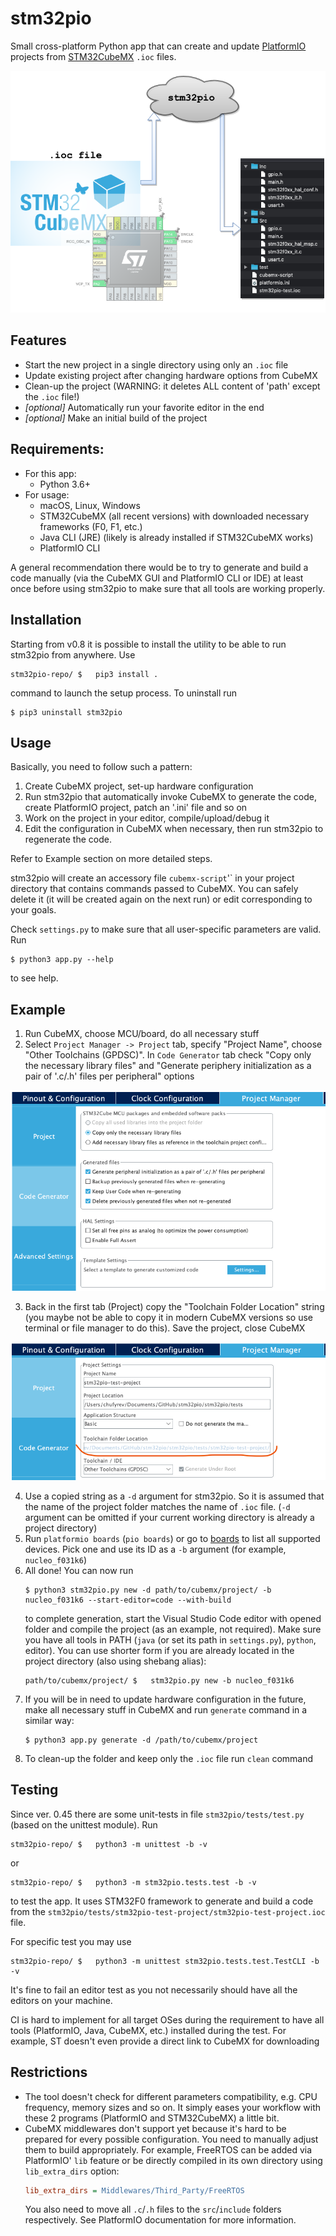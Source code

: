 # stm32pio
Small cross-platform Python app that can create and update [PlatformIO](https://platformio.org) projects from [STM32CubeMX](https://www.st.com/en/development-tools/stm32cubemx.html) `.ioc` files.

![Logo](/screenshots/logo.png)


## Features
  - Start the new project in a single directory using only an `.ioc` file
  - Update existing project after changing hardware options from CubeMX
  - Clean-up the project (WARNING: it deletes ALL content of 'path' except the `.ioc` file!)
  - *[optional]* Automatically run your favorite editor in the end
  - *[optional]* Make an initial build of the project


## Requirements:
  - For this app:
    - Python 3.6+
  - For usage:
    - macOS, Linux, Windows
    - STM32CubeMX (all recent versions) with downloaded necessary frameworks (F0, F1, etc.)
    - Java CLI (JRE) (likely is already installed if STM32CubeMX works)
    - PlatformIO CLI

A general recommendation there would be to try to generate and build a code manually (via the CubeMX GUI and PlatformIO CLI or IDE) at least once before using stm32pio to make sure that all tools are working properly.


## Installation
Starting from v0.8 it is possible to install the utility to be able to run stm32pio from anywhere. Use
```shell script
stm32pio-repo/ $   pip3 install .
```
command to launch the setup process. To uninstall run
```shell script
$ pip3 uninstall stm32pio
```


## Usage
Basically, you need to follow such a pattern:
  1. Create CubeMX project, set-up hardware configuration
  2. Run stm32pio that automatically invoke CubeMX to generate the code, create PlatformIO project, patch an '.ini' file and so on
  3. Work on the project in your editor, compile/upload/debug it
  4. Edit the configuration in CubeMX when necessary, then run stm32pio to regenerate the code.

Refer to Example section on more detailed steps.

stm32pio will create an accessory file `cubemx-script`'` in your project directory that contains commands passed to CubeMX. You can safely delete it (it will be created again on the next run) or edit corresponding to your goals.

Check `settings.py` to make sure that all user-specific parameters are valid. Run
```shell script
$ python3 app.py --help
```
to see help.


## Example
1. Run CubeMX, choose MCU/board, do all necessary stuff
2. Select `Project Manager -> Project` tab, specify "Project Name", choose "Other Toolchains (GPDSC)". In `Code Generator` tab check "Copy only the necessary library files" and "Generate periphery initialization as a pair of '.c/.h' files per peripheral" options

![Code Generator tab](/screenshots/tab_CodeGenerator.png)

3. Back in the first tab (Project) copy the "Toolchain Folder Location" string (you maybe not be able to copy it in modern CubeMX versions so use terminal or file manager to do this). Save the project, close CubeMX

![Project tab](/screenshots/tab_Project.png)

4. Use a copied string as a `-d` argument for stm32pio. So it is assumed that the name of the project folder matches the name of `.ioc` file. (`-d` argument can be omitted if your current working directory is already a project directory)
5. Run `platformio boards` (`pio boards`) or go to [boards](https://docs.platformio.org/en/latest/boards) to list all supported devices. Pick one and use its ID as a `-b` argument (for example, `nucleo_f031k6`)
6. All done! You can now run
   ```shell script
   $ python3 stm32pio.py new -d path/to/cubemx/project/ -b nucleo_f031k6 --start-editor=code --with-build
   ```
   to complete generation, start the Visual Studio Code editor with opened folder and compile the project (as an example, not required). Make sure you have all tools in PATH (`java` (or set its path in `settings.py`), `python`, editor). You can use shorter form if you are already located in the project directory (also using shebang alias):
   ```shell script
   path/to/cubemx/project/ $   stm32pio.py new -b nucleo_f031k6
   ```
7. If you will be in need to update hardware configuration in the future, make all necessary stuff in CubeMX and run `generate` command in a similar way:
   ```shell script
   $ python3 app.py generate -d /path/to/cubemx/project
   ```
8. To clean-up the folder and keep only the `.ioc` file run `clean` command


## Testing
Since ver. 0.45 there are some unit-tests in file `stm32pio/tests/test.py` (based on the unittest module). Run
```shell script
stm32pio-repo/ $   python3 -m unittest -b -v
```
or
```shell script
stm32pio-repo/ $   python3 -m stm32pio.tests.test -b -v
```
to test the app. It uses STM32F0 framework to generate and build a code from the `stm32pio/tests/stm32pio-test-project/stm32pio-test-project.ioc` file.

For specific test you may use
```shell script
stm32pio-repo/ $   python3 -m unittest stm32pio.tests.test.TestCLI -b -v
```

It's fine to fail an editor test as you not necessarily should have all the editors on your machine.

CI is hard to implement for all target OSes during the requirement to have all tools (PlatformIO, Java, CubeMX, etc.) installed during the test. For example, ST doesn't even provide a direct link to CubeMX for downloading


## Restrictions
  - The tool doesn't check for different parameters compatibility, e.g. CPU frequency, memory sizes and so on. It simply eases your workflow with these 2 programs (PlatformIO and STM32CubeMX) a little bit.
  - CubeMX middlewares don't support yet because it's hard to be prepared for every possible configuration. You need to manually adjust them to build appropriately. For example, FreeRTOS can be added via PlatformIO' `lib` feature or be directly compiled in its own directory using `lib_extra_dirs` option:
    ```ini
    lib_extra_dirs = Middlewares/Third_Party/FreeRTOS
    ```
    You also need to move all `.c`/`.h` files to the `src`/`include` folders respectively. See PlatformIO documentation for more information.
